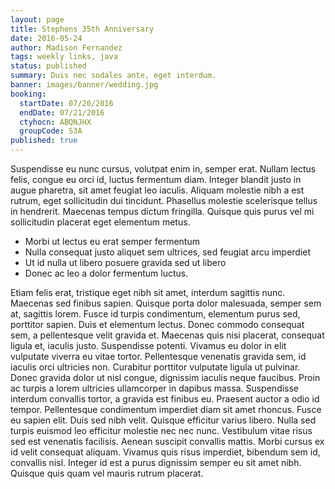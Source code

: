 ```yaml
---
layout: page
title: Stephens 35th Anniversary
date: 2016-05-24
author: Madison Fernandez
tags: weekly links, java
status: published
summary: Duis nec sodales ante, eget interdum.
banner: images/banner/wedding.jpg
booking:
  startDate: 07/20/2016
  endDate: 07/21/2016
  ctyhocn: ABQNJHX
  groupCode: S3A
published: true
---
```

Suspendisse eu nunc cursus, volutpat enim in, semper erat. Nullam lectus felis, congue eu orci id, luctus fermentum diam. Integer blandit justo in augue pharetra, sit amet feugiat leo iaculis. Aliquam molestie nibh a est rutrum, eget sollicitudin dui tincidunt. Phasellus molestie scelerisque tellus in hendrerit. Maecenas tempus dictum fringilla. Quisque quis purus vel mi sollicitudin placerat eget elementum metus.

* Morbi ut lectus eu erat semper fermentum
* Nulla consequat justo aliquet sem ultrices, sed feugiat arcu imperdiet
* Ut id nulla ut libero posuere gravida sed ut libero
* Donec ac leo a dolor fermentum luctus.

Etiam felis erat, tristique eget nibh sit amet, interdum sagittis nunc. Maecenas sed finibus sapien. Quisque porta dolor malesuada, semper sem at, sagittis lorem. Fusce id turpis condimentum, elementum purus sed, porttitor sapien. Duis et elementum lectus. Donec commodo consequat sem, a pellentesque velit gravida et. Maecenas quis nisi placerat, consequat ligula et, iaculis justo. Suspendisse potenti. Vivamus eu dolor in elit vulputate viverra eu vitae tortor. Pellentesque venenatis gravida sem, id iaculis orci ultricies non. Curabitur porttitor vulputate ligula ut pulvinar. Donec gravida dolor ut nisl congue, dignissim iaculis neque faucibus. Proin ac turpis a lorem ultricies ullamcorper in dapibus massa. Suspendisse interdum convallis tortor, a gravida est finibus eu.
Praesent auctor a odio id tempor. Pellentesque condimentum imperdiet diam sit amet rhoncus. Fusce eu sapien elit. Duis sed nibh velit. Quisque efficitur varius libero. Nulla sed turpis euismod leo efficitur molestie nec nec nunc. Vestibulum vitae risus sed est venenatis facilisis. Aenean suscipit convallis mattis. Morbi cursus ex id velit consequat aliquam. Vivamus quis risus imperdiet, bibendum sem id, convallis nisl. Integer id est a purus dignissim semper eu sit amet nibh. Quisque quis quam vel mauris rutrum placerat.
